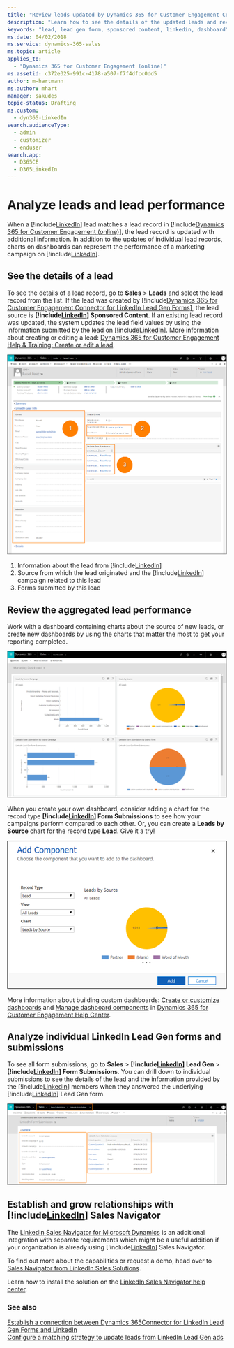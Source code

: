 ```yaml
---
title: "Review leads updated by Dynamics 365 for Customer Engagement Connector for LinkedIn Lead Gen Forms | Microsoft Docs"
description: "Learn how to see the details of the updated leads and review the aggregated lead performance by using Dynamics 365 for Customer Engagement Connector for LinkedIn Lead Gen Forms."
keywords: "lead, lead gen form, sponsored content, linkedin, dashboard"
ms.date: 04/02/2018
ms.service: dynamics-365-sales
ms.topic: article
applies_to: 
  - "Dynamics 365 for Customer Engagement (online)"
ms.assetid: c372e325-991c-4178-a507-f7f4dfcc0dd5
author: m-hartmann
ms.author: mhart
manager: sakudes
topic-status: Drafting
ms.custom: 
  - dyn365-LinkedIn
search.audienceType: 
  - admin
  - customizer
  - enduser
search.app: 
  - D365CE
  - D365LinkedIn
---
```


# Analyze leads and lead performance

When a [!include[LinkedIn](../includes/pn-linkedin.md)] lead matches a lead record in [!include[Dynamics 365 for Customer Engagement (online)](../includes/pn-crm-online-shortest.md)], the lead record is updated with additional information. In addition to the updates of individual lead records, charts on dashboards can represent the performance of a marketing campaign on [!include[LinkedIn](../includes/pn-linkedin.md)].

## See the details of a lead

To see the details of a lead record, go to **Sales** > **Leads** and select the lead record from the list. If the lead was created by [!include[Dynamics 365 for Customer Engagement Connector for LinkedIn Lead Gen Forms](../includes/cc-linkedin-solution.md)], the lead source is **[!include[LinkedIn](../includes/pn-linkedin.md)] Sponsored Content**. If an existing lead record was updated, the system updates the lead field values by using the information submitted by the lead on [!include[LinkedIn](../includes/pn-linkedin.md)].
More information about creating or editing a lead: [Dynamics 365 for Customer Engagement Help & Training: Create or edit a lead](https://go.microsoft.com/fwlink/p?linkid=832163).

![Review and analyze leads and lead performance](media/See-details-of-lead.png "Review and analyze leads and lead performance")

1. Information about the lead from [!include[LinkedIn](../includes/pn-linkedin.md)]
2. Source from which the lead originated and the [!include[LinkedIn](../includes/pn-linkedin.md)] campaign related to this lead
3. Forms submitted by this lead

## Review the aggregated lead performance

Work with a dashboard containing charts about the source of new leads, or create new dashboards by using the charts that matter the most to get your reporting completed.</br>

![Review aggregated lead performance](media/Review-aggregated-lead-performance.png "Review aggregated lead performance")

When you create your own dashboard, consider adding a chart for the record type **[!include[LinkedIn](../includes/pn-linkedin.md)] Form Submissions** to see how your campaigns perform compared to each other. Or, you can create a **Leads by Source** chart for the record type **Lead**. Give it a try!

![Add a component to dashboard](media/Add-component-to-dashboard.png "Add a component to the dashboard")

More information about building custom dashboards: [Create or customize dashboards](https://go.microsoft.com/fwlink/p/?linkid=834422) and [Manage dashboard components](https://go.microsoft.com/fwlink/p/?linkid=320334) in [Dynamics 365 for Customer Engagement Help Center](http://go.microsoft.com/fwlink/p/?LinkId=394323).

## Analyze individual LinkedIn Lead Gen forms and submissions

To see all form submissions, go to **Sales** > **[!include[LinkedIn](../includes/pn-linkedin.md)] Lead Gen** > **[!include[LinkedIn](../includes/pn-linkedin.md)] Form Submissions**. You can drill down to individual submissions to see the details of the lead and the information provided by the [!include[LinkedIn](../includes/pn-linkedin.md)] members when they answered the underlying [!include[LinkedIn](../includes/pn-linkedin.md)] Lead Gen form. 

![Analyze LinkedIn Lead Gen Forms](media/Analyze-LinkedIn-lead-gen-forms.png "Analyze LinkedIn Lead Gen Forms")

## Establish and grow relationships with [!include[LinkedIn](../includes/pn-linkedin.md)] Sales Navigator

The [LinkedIn Sales Navigator for Microsoft Dynamics](https://appsource.microsoft.com/en-us/product/dynamics-365/linkedin.acdbc404-e99f-4c3e-927f-52fa28a6a682) is an additional integration with separate requirements which might be a useful addition if your organization is already using [!include[LinkedIn](../includes/pn-linkedin.md)] Sales Navigator.

To find out more about the capabilities or request a demo, head over to [Sales Navigator from LinkedIn Sales Solutions](https://business.linkedin.com/sales-solutions/sales-navigator). 

Learn how to install the solution on the [LinkedIn Sales Navigator help center](https://www.linkedin.com/help/sales-navigator/answer/56320/linkedin-for-microsoft-dynamics-crm).

### See also

[Establish a connection between Dynamics 365Connector for LinkedIn Lead Gen Forms and LinkedIn](connect-dynamics-365-linkedin.md)  
[Configure a matching strategy to update leads from LinkedIn Lead Gen ads](configure-matching-strategy.md)
